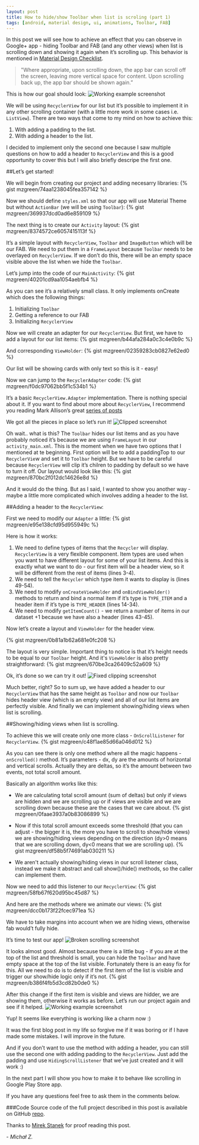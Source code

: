 ```yaml
---
layout: post
title: How to hide/show Toolbar when list is scroling (part 1)
tags: [android, material design, ui, animations, Toolbar, FAB]
---
```


In this post we will see how to achieve an effect that you can observe in Google+ app - hiding Toolbar and FAB (and any other views) when list is scrolling down and showing it again when it’s scrolling up. This behavior is mentioned in [Material Design Checklist].

> "Where appropriate, upon scrolling down, the app bar can scroll off the screen, leaving more vertical space for content. Upon scrolling back up, the app bar should be shown again.”

This is how our goal should look:
![Working example screenshot](/images/1/demo_gif.gif "Working example screenshot")


We will be using `RecyclerView` for our list but it’s possible to implement it in any other scrolling container (with a little more work in some cases i.e. `ListView`).
There are two ways that come to my mind on how to achieve this:

1. With adding a padding to the list. 
2. With adding a header to the list.

I decided to implement only the second one because I saw multiple questions on how to add a header to `RecyclerView` and this is a good opportunity to cover this but I will also briefly descripe the first one.

##Let’s get started!

We will begin from creating our project and adding necesarry libraries:
{% gist mzgreen/74aa1238045fea357142 %}

Now we should define `styles.xml` so that our app will use Material Theme but without `ActionBar` (we will be using `Toolbar`):
{% gist mzgreen/369937dcd0ad6e859109 %}

The next thing is to create our `Activity` layout:
{% gist mzgreen/8374572ce6057415113f %}

It’s a simple layout with `RecyclerView`, `Toolbar` and `ImageButton` which will be our FAB. We need to put them in a `FrameLayout` because `Toolbar` needs to be overlayed on `RecyclerView`. If we don’t do this, there will be an empty space visible above the list when we hide the `Toolbar`.

Let’s jump into the code of our `MainActivity`:
{% gist mzgreen/40201cd9aa1054aebfb4 %}

As you can see it’s a relatively small class. It only implements onCreate which does the following things:

1. Initializing `Toolbar`
2. Getting a reference to our FAB
3. Initializing `RecyclerView`

Now we will create an adapter for our `RecyclerView`. But first, we have to add a layout for our list items:
{% gist mzgreen/b44afa284a0c3c4e0b9c %}

And corresponding `ViewHolder`:
{% gist mzgreen/02359283cb0827e62ed0 %}

Our list will be showing cards with only text so this is it - easy!

Now we can jump to the `RecyclerAdapter` code:
{% gist mzgreen/f0dc97062bb5f1c534b1 %}

It’s a basic `RecyclerView.Adapter` implementation. There is nothing special about it. If you want to find about more about `RecyclerView`, I recommend you reading Mark Allison’s great [series of posts] 

We got all the pieces in place so let’s run it!
![Clipped screenshot](/images/1/clipped.png "Clipped screenshot")

Oh wait.. what is this? The `Toolbar` hides our list items and as you have probably noticed it’s because we are using `FrameLayout` in our `activity_main.xml`. This is the moment when we have two options that I mentioned at te beginning.
First option will be to add a paddingTop to our `RecyclerVie`w and set it to `Toolbar` height. But we have to be careful because `RecyclerView` will clip it’s chilren to padding by default so we have to turn it off. Our layout would look like this:
{% gist mzgreen/870bc2f012dc14626e8d %}

And it would do the thing. But as I said, I wanted to show you another way - maybe a little more complicated which involves adding a header to the list.

##Adding a header to the `RecyclerView`:

First we need to modify our `Adapter` a little:
{% gist mzgreen/e95e138cfd95d955949c %}

Here is how it works:

1. We need to define types of items that the `Recycler` will display. `RecyclerView` is a very flexible component. Item types are used when you want to have different layout for some of your list items. And this is exactly what we want to do - our first item will be a header view, so it will be different from the rest of items (lines 3-4).
2. We need to tell the `Recycler` which type item it wants to display is (lines 49-54).
3. We need to modify `onCreateViewHolder` and `onBindViewHolder()` methods to return and bind a normal item if it’s type is `TYPE_ITEM` and a header item if it’s type is `TYPE_HEADER` (lines 14-34).
4. We need to modify `getItemCount()` - we return a number of items in our dataset +1 because we have also a header (lines 43-45).

Now let’s create a layout and `ViewHolder` for the header view.

{% gist mzgreen/0b81a1b62a681e0fc208 %}

The layout is very simple. Important thing to notice is that it’s height needs to be equal to our `Toolbar` height. And it's `ViewHolder` is also pretty straightforward:
{% gist mzgreen/670be3ca26409c52a609 %}

Ok, it’s done so we can try it out!
![Fixed clipping screenshot](/images/1/clipping_fixed.png "Fixed clipping screenshot")

Much better, right?
So to sum up, we have added a header to our `RecyclerView` that has the same height as `Toolbar` and now our `Toolbar` hides header view (which is an empty view) and all of our list items are perfectly visible.
And finally we can implement showing/hiding views when list is scrolling.

##Showing/hiding views when list is scrolling.

To achieve this we will create only one more class - `OnScrollListener` for `RecyclerView`.
{% gist mzgreen/c48f1ae85d66a046d012 %}

As you can see there is only one method where all the magic happens - `onScrolled()` method.
It’s parameters - dx, dy are the amounts of horizontal and vertical scrolls. Actually they are deltas, so it’s the amount between two events, not total scroll amount.

Basically an algorithm works like this:

* We are calculating total scroll amount (sum of deltas) but only if views are hidden and we are scrolling up or if views are visible and we are scrolling down because these are the cases that we care about.
{% gist mzgreen/0faae3937a0b83086899 %}

* Now if this total scroll amount exceeds some threshold (that you can adjust - the bigger it is, the more you have to scroll to show/hide views) we are showing/hiding views depending on the direction (dy>0 means that we are scrolling down, dy<0 means that we are scrolling up).
{% gist mzgreen/df58b5f74691ab030211 %}

* We aren't actually showing/hiding views in our scroll listener class, instead we make it abstract and call show()/hide() methods, so the caller can implement them.

Now we need to add this listener to our `RecyclerView`:
{% gist mzgreen/58fb67f620d95bc45d87 %}

And here are the methods where we animate our views:
{% gist mzgreen/dcc0b173f22fcec971ea %}

We have to take margins into account when we are hiding views, otherwise fab would’t fully hide.

It’s time to test our app!
![Broken scrolling screenshot](/images/1/broken_gif.gif "Broken scrolling screenshot")

It looks almost good. Almost because there is a little bug - if you are at the top of the list and threshold is small, you can hide the `Toolbar` and have empty space at the top of the list visible. Fortunately there is an easy fix for this. All we need to do is to detect if the first item of the list is visible and trigger our show/hide logic only if it’s not.
{% gist mzgreen/b386f4fb5d3cd82b0de0 %}

After this change if the first item is visible and views are hidder, we are showing them, otherwise it works as before. Let’s run our project again and see if it helped.
![Working example screenshot](/images/1/demo_gif.gif "Working example screenshot")

Yup! It seems like everything is working like a charm now :)

It was the first blog post in my life so forgive me if it was boring or if I have made some mistakes. I will improve in the future.

And if you don’t want to use the method with adding a header, you can still use the second one with adding padding to the `RecyclerView`. Just add the padding and use `HidingScrollListener` that we've just created and it will work :)

In the next part I will show you how to make it to behave like scrolling in Google Play Store app.

If you have any questions feel free to ask them in the comments below.

###Code
Source code of the full project described in this post is available on GitHub [repo].

Thanks to [Mirek Stanek] for proof reading this post. 

 *- Michał Z.*

[Material Design Checklist]:http://android-developers.blogspot.com/2014/10/material-design-on-android-checklist.html
[series of posts]:https://blog.stylingandroid.com/material-part-4/
[repo]:https://github.com/mzgreen/HideOnScrollExample
[Mirek Stanek]:https://twitter.com/froger_mcs
